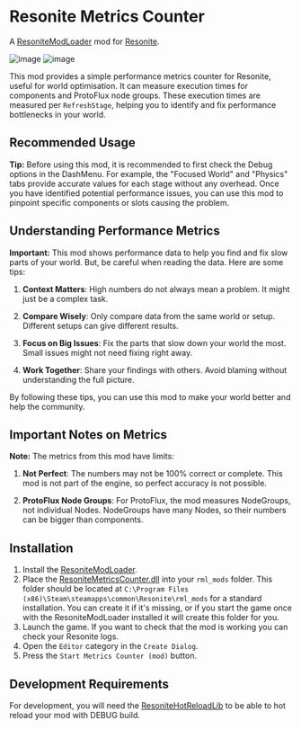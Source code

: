 # Resonite Metrics Counter

A [ResoniteModLoader](https://github.com/resonite-modding-group/ResoniteModLoader) mod for [Resonite](https://resonite.com/).

![image](https://github.com/user-attachments/assets/e4a11a7b-b122-416a-85db-20a51d9eb658)
![image](https://github.com/user-attachments/assets/bdaccc83-55e3-4621-aba9-c15b39bfbccd)

This mod provides a simple performance metrics counter for Resonite, useful for world optimisation.
It can measure execution times for components and ProtoFlux node groups.
These execution times are measured per `RefreshStage`, helping you to identify and fix performance bottlenecks in your world.

## Recommended Usage

**Tip:** Before using this mod, it is recommended to first check the Debug options in the DashMenu. For example, the "Focused World" and "Physics" tabs provide accurate values for each stage without any overhead. Once you have identified potential performance issues, you can use this mod to pinpoint specific components or slots causing the problem.

## Understanding Performance Metrics

**Important:** This mod shows performance data to help you find and fix slow parts of your world. But, be careful when reading the data. Here are some tips:

1. **Context Matters**: High numbers do not always mean a problem. It might just be a complex task.

2. **Compare Wisely**: Only compare data from the same world or setup. Different setups can give different results.

3. **Focus on Big Issues**: Fix the parts that slow down your world the most. Small issues might not need fixing right away.

4. **Work Together**: Share your findings with others. Avoid blaming without understanding the full picture.

By following these tips, you can use this mod to make your world better and help the community.

## Important Notes on Metrics

**Note:** The metrics from this mod have limits:

1. **Not Perfect**: The numbers may not be 100% correct or complete. This mod is not part of the engine, so perfect accuracy is not possible.

2. **ProtoFlux Node Groups**: For ProtoFlux, the mod measures NodeGroups, not individual Nodes. NodeGroups have many Nodes, so their numbers can be bigger than components.

## Installation

1. Install the [ResoniteModLoader](https://github.com/resonite-modding-group/ResoniteModLoader).
1. Place the [ResoniteMetricsCounter.dll](https://github.com/esnya/ResoniteMetricsCounter/releases/latest/download/ResoniteMetricsCounter.dll) into your `rml_mods` folder. This folder should be located at `C:\Program Files (x86)\Steam\steamapps\common\Resonite\rml_mods` for a standard installation. You can create it if it's missing, or if you start the game once with the ResoniteModLoader installed it will create this folder for you.
1. Launch the game. If you want to check that the mod is working you can check your Resonite logs.
1. Open the `Editor` category in the `Create Dialog`.
1. Press the `Start Metrics Counter (mod)` button.

## Development Requirements

For development, you will need the [ResoniteHotReloadLib](https://github.com/Nytra/ResoniteHotReloadLib) to be able to hot reload your mod with DEBUG build.
